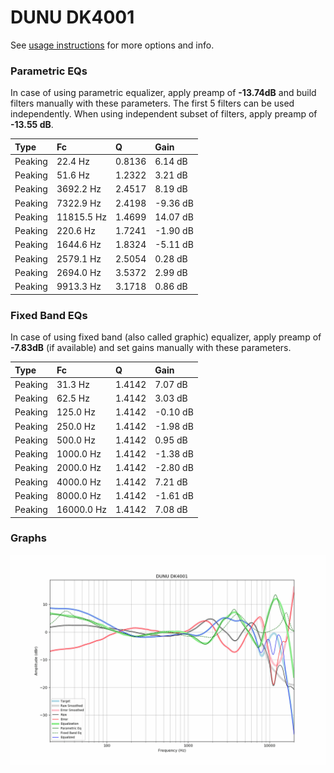 # DUNU DK4001
See [usage instructions](https://github.com/jaakkopasanen/AutoEq#usage) for more options and info.

### Parametric EQs
In case of using parametric equalizer, apply preamp of **-13.74dB** and build filters manually
with these parameters. The first 5 filters can be used independently.
When using independent subset of filters, apply preamp of **-13.55 dB**.

| Type    | Fc         |      Q | Gain     |
|:--------|:-----------|:-------|:---------|
| Peaking | 22.4 Hz    | 0.8136 | 6.14 dB  |
| Peaking | 51.6 Hz    | 1.2322 | 3.21 dB  |
| Peaking | 3692.2 Hz  | 2.4517 | 8.19 dB  |
| Peaking | 7322.9 Hz  | 2.4198 | -9.36 dB |
| Peaking | 11815.5 Hz | 1.4699 | 14.07 dB |
| Peaking | 220.6 Hz   | 1.7241 | -1.90 dB |
| Peaking | 1644.6 Hz  | 1.8324 | -5.11 dB |
| Peaking | 2579.1 Hz  | 2.5054 | 0.28 dB  |
| Peaking | 2694.0 Hz  | 3.5372 | 2.99 dB  |
| Peaking | 9913.3 Hz  | 3.1718 | 0.86 dB  |

### Fixed Band EQs
In case of using fixed band (also called graphic) equalizer, apply preamp of **-7.83dB**
(if available) and set gains manually with these parameters.

| Type    | Fc         |      Q | Gain     |
|:--------|:-----------|:-------|:---------|
| Peaking | 31.3 Hz    | 1.4142 | 7.07 dB  |
| Peaking | 62.5 Hz    | 1.4142 | 3.03 dB  |
| Peaking | 125.0 Hz   | 1.4142 | -0.10 dB |
| Peaking | 250.0 Hz   | 1.4142 | -1.98 dB |
| Peaking | 500.0 Hz   | 1.4142 | 0.95 dB  |
| Peaking | 1000.0 Hz  | 1.4142 | -1.38 dB |
| Peaking | 2000.0 Hz  | 1.4142 | -2.80 dB |
| Peaking | 4000.0 Hz  | 1.4142 | 7.21 dB  |
| Peaking | 8000.0 Hz  | 1.4142 | -1.61 dB |
| Peaking | 16000.0 Hz | 1.4142 | 7.08 dB  |

### Graphs
![](./DUNU%20DK4001.png)